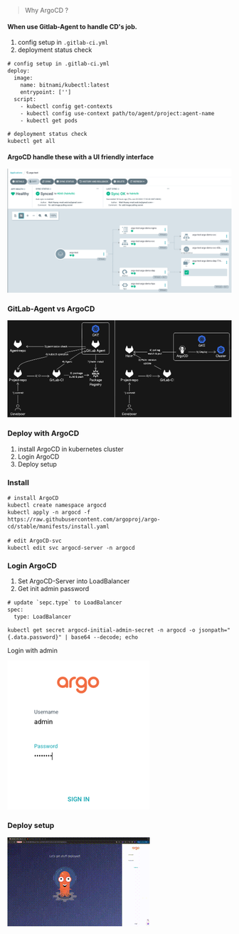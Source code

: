 > Why ArgoCD ?

#### When use Gitlab-Agent to handle CD's job.
1. config setup in `.gitlab-ci.yml`
2. deployment status check


```yaml=
# config setup in .gitlab-ci.yml
deploy:
  image:
    name: bitnami/kubectl:latest
    entrypoint: ['']
  script:
    - kubectl config get-contexts
    - kubectl config use-context path/to/agent/project:agent-name
    - kubectl get pods
```
```bash=
# deployment status check
kubectl get all
```

#### ArgoCD handle these with a UI friendly interface
<!-- ![Argo-UI](https://hackmd.io/_uploads/BJu1swG8R.png) -->
![Argo-UI](https://github.com/Sakuard/k8s/blob/main/src/argo/Argo-UI.png)

### GitLab-Agent vs ArgoCD
<!-- ![Agent-Argo](https://hackmd.io/_uploads/SJG3GdML0.png) -->
![Agent-Argo](https://github.com/Sakuard/k8s/blob/main/src/argo/Agent-Argo.png)
### Deploy with ArgoCD
1. install ArgoCD in kubernetes cluster
2. Login ArgoCD
3. Deploy setup

### Install
```bash=
# install ArgoCD
kubectl create namespace argocd
kubectl apply -n argocd -f https://raw.githubusercontent.com/argoproj/argo-cd/stable/manifests/install.yaml

# edit ArgoCD-svc
kubectl edit svc argocd-server -n argocd
```
### Login ArgoCD
1. Set ArgoCD-Server into LoadBalancer
2. Get init admin password
```yaml=
# update `sepc.type` to LoadBalancer
spec:
  type: LoadBalancer
```
```bash=
kubectl get secret argocd-initial-admin-secret -n argocd -o jsonpath="{.data.password}" | base64 --decode; echo
```
Login with admin
<!-- ![Argo-Login](https://hackmd.io/_uploads/SyQ1a_MIA.png) -->
![Argo-Login](https://github.com/Sakuard/k8s/blob/main/src/argo/Argo-Login.png)

### Deploy setup
![argo-demo](https://github.com/Sakuard/k8s/blob/main/src/argo/argo-demo.gif)


<!-- ![image](https://hackmd.io/_uploads/SJVSZIG8C.png) -->
